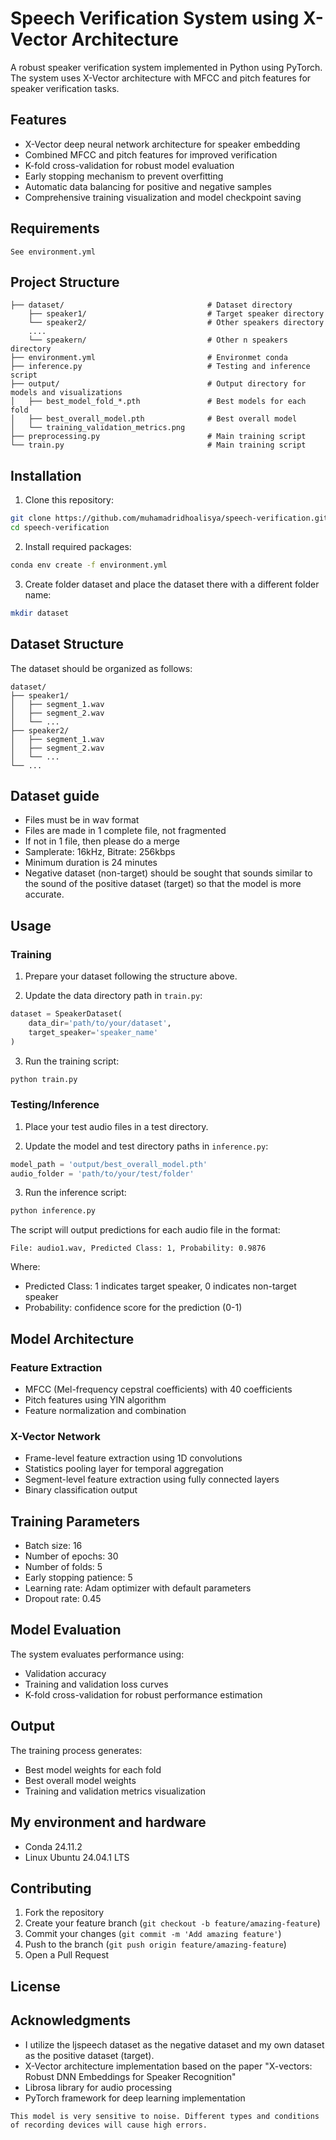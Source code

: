 # Speech Verification System using X-Vector Architecture

A robust speaker verification system implemented in Python using PyTorch. The system uses X-Vector architecture with MFCC and pitch features for speaker verification tasks.

## Features

- X-Vector deep neural network architecture for speaker embedding
- Combined MFCC and pitch features for improved verification
- K-fold cross-validation for robust model evaluation
- Early stopping mechanism to prevent overfitting
- Automatic data balancing for positive and negative samples
- Comprehensive training visualization and model checkpoint saving

## Requirements

```
See environment.yml
```

## Project Structure

```
├── dataset/                                # Dataset directory
    ├── speaker1/                           # Target speaker directory
    └── speaker2/                           # Other speakers directory
    ....
    └── speakern/                           # Other n speakers directory
├── environment.yml                         # Environmet conda
├── inference.py                            # Testing and inference script
├── output/                                 # Output directory for models and visualizations
│   ├── best_model_fold_*.pth               # Best models for each fold
│   ├── best_overall_model.pth              # Best overall model
│   └── training_validation_metrics.png
├── preprocessing.py                        # Main training script
└── train.py                                # Main training script
```

## Installation

1. Clone this repository:
```bash
git clone https://github.com/muhamadridhoalisya/speech-verification.git
cd speech-verification
```

2. Install required packages:
```bash
conda env create -f environment.yml
```
3. Create folder dataset and place the dataset there with a different folder name:
```bash
mkdir dataset
```

## Dataset Structure

The dataset should be organized as follows:
```
dataset/
├── speaker1/
│   ├── segment_1.wav
│   ├── segment_2.wav
│   └── ...
├── speaker2/
│   ├── segment_1.wav
│   ├── segment_2.wav
│   └── ...
└── ...
```

## Dataset guide
- Files must be in wav format
- Files are made in 1 complete file, not fragmented
- If not in 1 file, then please do a merge
- Samplerate: 16kHz, Bitrate: 256kbps
- Minimum duration is 24 minutes
- Negative dataset (non-target) should be sought that sounds similar to the sound of the positive dataset (target) so that the model is more accurate.

## Usage

### Training

1. Prepare your dataset following the structure above.

2. Update the data directory path in `train.py`:
```python
dataset = SpeakerDataset(
    data_dir='path/to/your/dataset',
    target_speaker='speaker_name'
)
```

3. Run the training script:
```bash
python train.py
```

### Testing/Inference

1. Place your test audio files in a test directory.

2. Update the model and test directory paths in `inference.py`:
```python
model_path = 'output/best_overall_model.pth'
audio_folder = 'path/to/your/test/folder'
```

3. Run the inference script:
```bash
python inference.py
```

The script will output predictions for each audio file in the format:
```
File: audio1.wav, Predicted Class: 1, Probability: 0.9876
```
Where:
- Predicted Class: 1 indicates target speaker, 0 indicates non-target speaker
- Probability: confidence score for the prediction (0-1)

## Model Architecture

### Feature Extraction
- MFCC (Mel-frequency cepstral coefficients) with 40 coefficients
- Pitch features using YIN algorithm
- Feature normalization and combination

### X-Vector Network
- Frame-level feature extraction using 1D convolutions
- Statistics pooling layer for temporal aggregation
- Segment-level feature extraction using fully connected layers
- Binary classification output

## Training Parameters

- Batch size: 16
- Number of epochs: 30
- Number of folds: 5
- Early stopping patience: 5
- Learning rate: Adam optimizer with default parameters
- Dropout rate: 0.45

## Model Evaluation

The system evaluates performance using:
- Validation accuracy
- Training and validation loss curves
- K-fold cross-validation for robust performance estimation

## Output

The training process generates:
- Best model weights for each fold
- Best overall model weights
- Training and validation metrics visualization

## My environment and hardware
- Conda 24.11.2
- Linux Ubuntu 24.04.1 LTS

## Contributing

1. Fork the repository
2. Create your feature branch (`git checkout -b feature/amazing-feature`)
3. Commit your changes (`git commit -m 'Add amazing feature'`)
4. Push to the branch (`git push origin feature/amazing-feature`)
5. Open a Pull Request

## License



## Acknowledgments

- I utilize the ljspeech dataset as the negative dataset and my own dataset as the positive dataset (target).
- X-Vector architecture implementation based on the paper "X-vectors: Robust DNN Embeddings for Speaker Recognition"
- Librosa library for audio processing
- PyTorch framework for deep learning implementation
  
```
This model is very sensitive to noise. Different types and conditions of recording devices will cause high errors.
```
